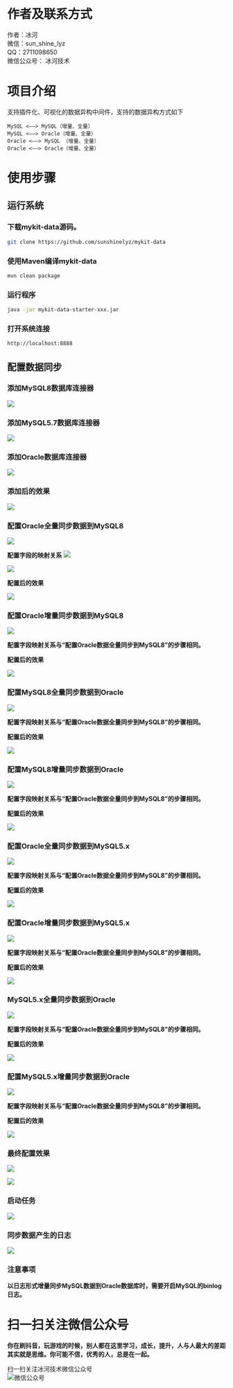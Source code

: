 # 作者及联系方式
作者：冰河  
微信：sun_shine_lyz  
QQ：2711098650  
微信公众号： 冰河技术

# 项目介绍
支持插件化、可视化的数据异构中间件，支持的数据异构方式如下  
```
MySQL <——> MySQL（增量、全量）
MySQL <——> Oracle（增量、全量）
Oracle <——> MySQL （增量、全量）
Oracle <——> Oracle（增量、全量）
```
# 使用步骤

## 运行系统

### 下载mykit-data源码。

```bash
git clone https://github.com/sunshinelyz/mykit-data
```

### 使用Maven编译mykit-data

```bash
mvn clean package 
```

### 运行程序

```bash
java -jar mykit-data-starter-xxx.jar
```

### 打开系统连接

```bash
http://localhost:8888
```

## 配置数据同步

### 添加MySQL8数据库连接器

![](https://img-blog.csdnimg.cn/20201020211922665.jpg)


### 添加MySQL5.7数据库连接器
![](https://img-blog.csdnimg.cn/20201020211933342.jpg)


### 添加Oracle数据库连接器

![](https://img-blog.csdnimg.cn/20201020211943138.jpg)


### 添加后的效果

![](https://img-blog.csdnimg.cn/20201020211954830.jpg)


### 配置Oracle全量同步数据到MySQL8

![](https://img-blog.csdnimg.cn/20201020212012981.jpg)


**配置字段的映射关系**
![](https://img-blog.csdnimg.cn/20201020212039267.jpg)


![](https://img-blog.csdnimg.cn/20201020212101356.jpg)


**配置后的效果**

![](https://img-blog.csdnimg.cn/2020102021211766.jpg)


### 配置Oracle增量同步数据到MySQL8

![](https://img-blog.csdnimg.cn/20201020212133632.jpg)


**配置字段映射关系与“配置Oracle数据全量同步到MySQL8”的步骤相同。**

**配置后的效果**

![](https://img-blog.csdnimg.cn/20201020212149315.jpg)


### 配置MySQL8全量同步数据到Oracle
![](https://img-blog.csdnimg.cn/20201020212209907.jpg)


**配置字段映射关系与“配置Oracle数据全量同步到MySQL8”的步骤相同。**

**配置后的效果**

![](https://img-blog.csdnimg.cn/20201020212224269.jpg)


### 配置MySQL8增量同步数据到Oracle

![](https://img-blog.csdnimg.cn/20201020212239857.jpg)


**配置字段映射关系与“配置Oracle数据全量同步到MySQL8”的步骤相同。**

**配置后的效果**

![](https://img-blog.csdnimg.cn/20201020212254685.jpg)


### 配置Oracle全量同步数据到MySQL5.x
![](https://img-blog.csdnimg.cn/20201020212556144.jpg)


**配置字段映射关系与“配置Oracle数据全量同步到MySQL8”的步骤相同。**

**配置后的效果**

![](https://img-blog.csdnimg.cn/20201020212611563.jpg)


### 配置Oracle增量同步数据到MySQL5.x

![](https://img-blog.csdnimg.cn/20201020212628293.jpg)


**配置字段映射关系与“配置Oracle数据全量同步到MySQL8”的步骤相同。**

**配置后的效果**

![](https://img-blog.csdnimg.cn/20201020212647851.jpg)


### MySQL5.x全量同步数据到Oracle

![](https://img-blog.csdnimg.cn/20201020212719700.jpg)


**配置字段映射关系与“配置Oracle数据全量同步到MySQL8”的步骤相同。**

**配置后的效果**

![](https://img-blog.csdnimg.cn/20201020212733300.jpg)


### 配置MySQL5.x增量同步数据到Oracle

![](https://img-blog.csdnimg.cn/20201020212747500.jpg)


**配置字段映射关系与“配置Oracle数据全量同步到MySQL8”的步骤相同。**

**配置后的效果**

![](https://img-blog.csdnimg.cn/20201020212803940.jpg)


### 最终配置效果

![](https://img-blog.csdnimg.cn/20201020212836664.jpg)


![](https://img-blog.csdnimg.cn/20201020212848208.jpg)


### 启动任务

![](https://img-blog.csdnimg.cn/2020102021290178.jpg)


### 同步数据产生的日志

![](https://img-blog.csdnimg.cn/2020102021291161.jpg)


### 注意事项

**以日志形式增量同步MySQL数据到Oracle数据库时，需要开启MySQL的binlog日志。**


# 扫一扫关注微信公众号

**你在刷抖音，玩游戏的时候，别人都在这里学习，成长，提升，人与人最大的差距其实就是思维。你可能不信，优秀的人，总是在一起。** 
  
扫一扫关注冰河技术微信公众号  
![微信公众号](https://img-blog.csdnimg.cn/20200906013715889.png)  
